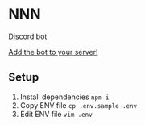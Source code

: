 # NNN
Discord bot

[Add the bot to your server!](https://discord.com/oauth2/authorize?client_id=775012635158249502&scope=bot)

## Setup
1. Install dependencies `npm i`
2. Copy ENV file `cp .env.sample .env`
3. Edit ENV file `vim .env`
